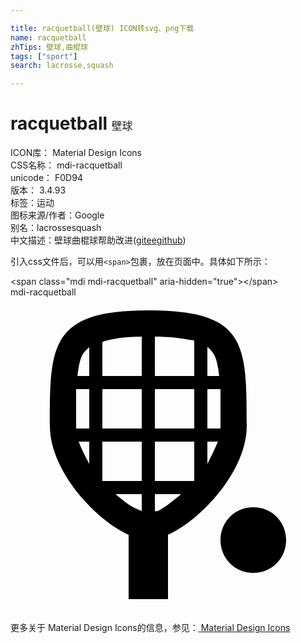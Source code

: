 ```yaml
---

title: racquetball(壁球) ICON转svg、png下载
name: racquetball
zhTips: 壁球,曲棍球
tags: ["sport"]
search: lacrosse,squash

---
```


# racquetball  <small style="font-size: 60%;font-weight: 100">壁球</small>


<div class="detail-page">
<p>
<span>
ICON库：
<span class="badge-secondary badge">Material Design Icons</span> 
</span>
<br/>
<span>
CSS名称：
<span class="badge-secondary badge">mdi-racquetball</span> 
</span>
<br/>
<span>
unicode：
<span class="badge-secondary badge">F0D94</span> 
<copy-btn content='F0D94' btn-title=""></copy-btn>
<copy-btn :content='String.fromCodePoint(parseInt("F0D94", 16))' btn-title="复制U"></copy-btn>
</span>
<br/>
<span>
版本：
<span class="badge-secondary badge">3.4.93</span> 
</span><br/><span>标签：<span class="badge-light badge"><router-link to="/tags/sport.html">运动</router-link></span></span>
<br/>
<span>图标来源/作者：<span class="badge-light badge">Google</span></span> 
<br/>
<span>别名：<span class="badge-light badge">lacrosse</span><span class="badge-light badge">squash</span></span><br/><span class="zh-detail">中文描述：<span class="badge-primary badge">壁球</span><span class="badge-primary badge">曲棍球</span><span class="help-link"><span>帮助改进</span>(<a href="https://gitee.com/liuwave/icon-helper/edit/master/json/material/racquetball.json" target="_blank" rel="noopener noreferrer">gitee</a><a href="https://github.com/liuwave/icon-helper/edit/master/json/material/racquetball.json" target="_blank" rel="noopener noreferrer">github</a></span>)</span><br/>
</p>
</div>
<div class="alert alert-dark">
  <i class="mdi mdi-racquetball mdi-48px"></i>
  <i class="mdi mdi-racquetball mdi-36px"></i>
  <i class="mdi mdi-racquetball mdi-24px"></i>
  <i class="mdi mdi-racquetball mdi-18px"></i>
</div>
<div>
  <p>引入css文件后，可以用<code>&lt;span&gt;</code>包裹，放在页面中。具体如下所示：    
  </p>
  <div class="alert alert-primary" style="font-size: 14px">
    &lt;span class="mdi mdi-racquetball" aria-hidden="true"&gt;&lt;/span&gt;
    <copy-btn content='<span class="mdi mdi-racquetball" aria-hidden="true"></span>'></copy-btn>
  </div>
  <div class="alert alert-secondary">
    <i class="mdi mdi-racquetball"
    style="font-size: 24px"
    aria-hidden="true"></i> mdi-racquetball
    <copy-btn content="mdi-racquetball" btn-title="复制图标名称"></copy-btn>
  </div>
</div>
<div id="svg" class="svg-wrap">
<svg xmlns="http://www.w3.org/2000/svg" viewBox="0 0 24 24"><path d="M18.5,16C19.9,16 21,17.1 21,18.5C21,19.9 19.9,21 18.5,21C17.1,21 16,19.9 16,18.5C16,17.1 17.1,16 18.5,16M10.5,1C3,1 3,3.7 3,9.8C3,13.2 6.4,16.9 9,18.1V23H12V18.1C14.6,16.9 18,13.2 18,9.8C18,3.6 18,1 10.5,1M15.4,4.2C15.7,4.6 15.8,5.2 15.9,6H15V3.8C15.2,3.9 15.3,4.1 15.4,4.2M16,9.8C16,9.9 16,10 16,10H15V7H16C16,7.8 16,8.7 16,9.8M14,14H11V11H14V14M7,14V11H10V14H7M5,9.8C5,8.8 5,7.9 5,7H6V10H5C5,9.9 5,9.8 5,9.8M7,7H10V10H7V7M11,3C12.4,3 13.4,3.2 14,3.3V6H11V3M10,6H7V3.4C7.6,3.2 8.6,3 10,3V6M11,10V7H14V10H11M6,3.8V6H5.1C5.2,5.2 5.3,4.6 5.6,4.2C5.7,4.1 5.8,4 6,3.8M5.2,11H6V12.7C5.7,12.1 5.4,11.6 5.2,11M8,15H10V16.3L9.8,16.2C9.2,16 8.6,15.5 8,15M11.2,16.3H11V15H13C12.4,15.5 11.8,16 11.2,16.3M15,12.7V11H15.8C15.6,11.5 15.3,12.1 15,12.7Z" /></svg>
</div>
<detail full-name='mdi-racquetball'></detail>
    
<div><p>更多关于 Material Design Icons的信息，参见：<a target="_blank" href="https://iconhelper.cn/material.html"> Material Design Icons</a>
</p></div>
